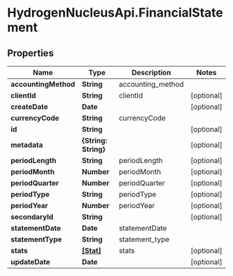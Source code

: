 # HydrogenNucleusApi.FinancialStatement

## Properties
Name | Type | Description | Notes
------------ | ------------- | ------------- | -------------
**accountingMethod** | **String** | accounting_method | 
**clientId** | **String** | clientId | [optional] 
**createDate** | **Date** |  | [optional] 
**currencyCode** | **String** | currencyCode | 
**id** | **String** |  | [optional] 
**metadata** | **{String: String}** |  | [optional] 
**periodLength** | **String** | periodLength | [optional] 
**periodMonth** | **Number** | periodMonth | [optional] 
**periodQuarter** | **Number** | periodQuarter | [optional] 
**periodType** | **String** | periodType | [optional] 
**periodYear** | **Number** | periodYear | [optional] 
**secondaryId** | **String** |  | [optional] 
**statementDate** | **Date** | statementDate | 
**statementType** | **String** | statement_type | 
**stats** | [**[Stat]**](Stat.md) | stats | [optional] 
**updateDate** | **Date** |  | [optional] 


